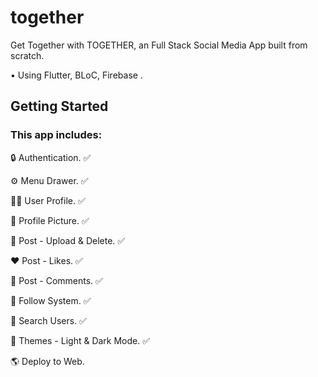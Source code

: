 # together

Get Together with TOGETHER, an Full Stack Social Media App built from scratch.

• Using Flutter, BLoC, Firebase .

## Getting Started

### This app includes:

🔒 Authentication. ✅

⚙️ Menu Drawer. ✅ 

🥷🏽 User Profile. ✅

🤪 Profile Picture. ✅ 

📸 Post - Upload & Delete. ✅

❤️ Post - Likes. ✅

💬 Post - Comments. ✅ 

🤝 Follow System. ✅

🔎 Search Users. ✅

🎨 Themes - Light & Dark Mode. ✅

🌎 Deploy to Web.



